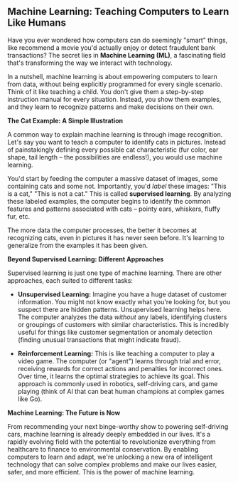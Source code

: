 ## Machine Learning: Teaching Computers to Learn Like Humans

Have you ever wondered how computers can do seemingly "smart" things, like recommend a movie you'd actually enjoy or detect fraudulent bank transactions? The secret lies in **Machine Learning (ML)**, a fascinating field that's transforming the way we interact with technology.

In a nutshell, machine learning is about empowering computers to learn from data, without being explicitly programmed for every single scenario. Think of it like teaching a child. You don't give them a step-by-step instruction manual for every situation. Instead, you show them examples, and they learn to recognize patterns and make decisions on their own.

**The Cat Example: A Simple Illustration**

A common way to explain machine learning is through image recognition. Let's say you want to teach a computer to identify cats in pictures. Instead of painstakingly defining every possible cat characteristic (fur color, ear shape, tail length – the possibilities are endless!), you would use machine learning.

You'd start by feeding the computer a massive dataset of images, some containing cats and some not. Importantly, you'd *label* these images: "This is a cat," "This is not a cat." This is called **supervised learning**. By analyzing these labeled examples, the computer begins to identify the common features and patterns associated with cats – pointy ears, whiskers, fluffy fur, etc.

The more data the computer processes, the better it becomes at recognizing cats, even in pictures it has never seen before. It's learning to generalize from the examples it has been given.

**Beyond Supervised Learning: Different Approaches**

Supervised learning is just one type of machine learning. There are other approaches, each suited to different tasks:

*   **Unsupervised Learning:** Imagine you have a huge dataset of customer information. You might not know exactly what you're looking for, but you suspect there are hidden patterns. Unsupervised learning helps here. The computer analyzes the data *without* any labels, identifying clusters or groupings of customers with similar characteristics. This is incredibly useful for things like customer segmentation or anomaly detection (finding unusual transactions that might indicate fraud).

*   **Reinforcement Learning:** This is like teaching a computer to play a video game. The computer (or "agent") learns through trial and error, receiving rewards for correct actions and penalties for incorrect ones. Over time, it learns the optimal strategies to achieve its goal. This approach is commonly used in robotics, self-driving cars, and game playing (think of AI that can beat human champions at complex games like Go).

**Machine Learning: The Future is Now**

From recommending your next binge-worthy show to powering self-driving cars, machine learning is already deeply embedded in our lives. It's a rapidly evolving field with the potential to revolutionize everything from healthcare to finance to environmental conservation. By enabling computers to learn and adapt, we're unlocking a new era of intelligent technology that can solve complex problems and make our lives easier, safer, and more efficient. This is the power of machine learning.